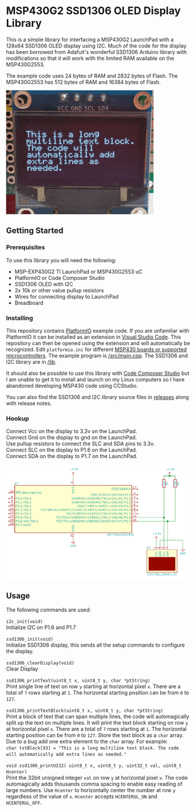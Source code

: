 # MSP430G2 SSD1306 OLED Display Library
This is a simple library for interfacing a MSP430G2 LaunchPad with a 128x64 SSD1306 OLED display using I2C. Much of the code for the display has been borrowed from Adafuit's wonderful SSD1306 Arduino library with modifications so that it will work with the limited RAM available on the MSP430G2553.

The example code uses 24 bytes of RAM and 2832 bytes of Flash. The MSP430G2553 has 512 bytes of RAM and 16384 bytes of Flash.

![Simple Example of Library Features](docs/sample.gif)


## Getting Started
### Prerequisites
To use this library you will need the following:
- MSP-EXP430G2 TI LaunchPad or MSP430G2553 uC
- PlatformIO or Code Composer Studio
- SSD1306 OLED with I2C
- 2x 10k or other value pullup resistors
- Wires for connecting display to LaunchPad
- Breadboard

### Installing
This repository contains [PlatformIO](https://platformio.org/) example code. If you are unfamiliar with PlatformIO it can be installed as an extension in [Visual Studio Code](https://code.visualstudio.com/). This repository can then be opened using the extension and will automatically be recognized. Edit `platformio.ini` for different [MSP430 boards or supported microcontrollers](https://docs.platformio.org/en/latest/platforms/timsp430.html). The example program is [/src/main.cpp](/src/main.cpp). The SSD1306 and I2C library are in [/lib](/lib/).

It should also be possible to use this library with [Code Composer Studio](https://www.ti.com/tool/CCSTUDIO) but I am unable to get it to install and launch on my Linux computers so I have abandoned developing MSP430 code using CCStudio.

You can also find the SSD1306 and I2C library source files in [releases](https://github.com/sdp8483/MSP430G2_SSD1306_OLED/releases) along with release notes.

### Hookup
Connect Vcc on the display to 3.3v on the LaunchPad.  
Connect Gnd on the display to gnd on the LaunchPad.  
Use pullup resistors to connect the SLC and SDA pins to 3.3v.  
Connect SLC on the display to P1.6 on the LaunchPad.  
Connect SDA on the display to P1.7 on the LaunchPad.  

![Simple Schematic](docs/pcb/images/hookup_example.png)

## Usage
The following commands are used:
 
`i2c_init(void)`  
Initialize I2C on P1.6 and P1.7 

`ssd1306_init(void)`  
Initialize SSD1306 display, this sends all the setup commands to configure the display.

`ssd1306_clearDisplay(void)`  
Clear Display  


`ssd1306_printText(uint8_t x, uint8_t y, char *ptString)`  
Print single line of text on row `y` starting at horizontal pixel `x`. There are a total of `7` rows starting at `1`. The horizontal starting position can be from `0` to `127`.

`ssd1306_printTextBlock(uint8_t x, uint8_t y, char *ptString)`  
Print a block of text that can span multiple lines, the code will automagically split up the text on multiple lines. It will print the text block starting on row `y` at horizontal pixel `x`. There are a total of `7` rows starting at `1`. The horizontal starting position can be from `0` to `127`. Store the text block as a `char` array. Due to a bug add one extra element to the `char` array. For example:  
`char txtBlock[93] = "This is a long multiline text block. The code will automatically add extra lines as needed."`

`void ssd1306_printUI32( uint8_t x, uint8_t y, uint32_t val, uint8_t Hcenter)`  
Print the 32bit unsigned integer `val` on row `y` at horizontal pixel `x`. The code automagically adds thousands comma spacing to enable easy reading of large numbers. Use `Hcenter` to horizontally center the number at row `y` regardless of the value of `x`. `Hcenter` accepts `HCENTERUL_ON` and `HCENTERUL_OFF`.
